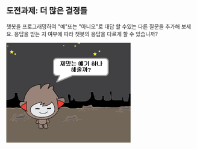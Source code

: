 ## 도전과제: 더 많은 결정들

챗봇을 프로그래밍하여 "예"또는 "아니오"로 대답 할 수있는 다른 질문을 추가해 보세요. 응답을 받는 지 여부에 따라 챗봇의 응답을 다르게 할 수 있습니까?

![스크린샷](images/chatbot-joke.png)